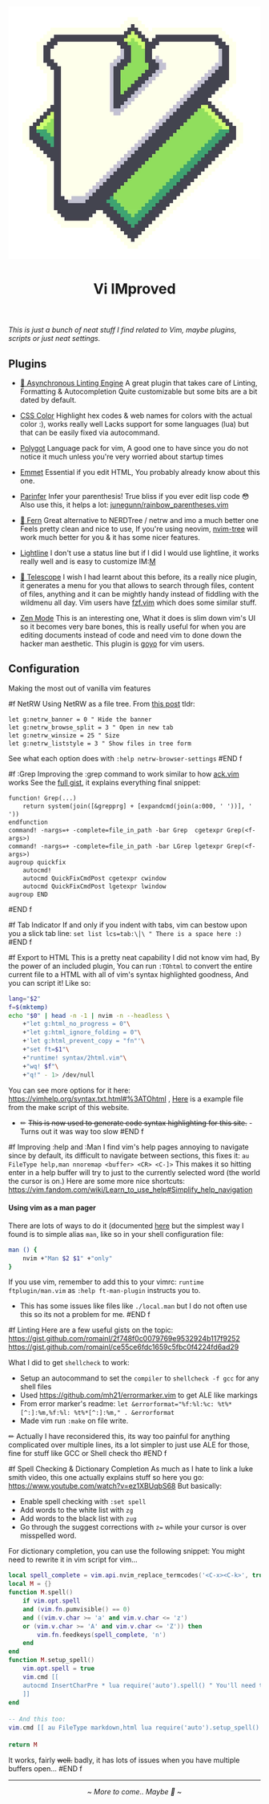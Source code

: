 <header>
<img class="img-sml" alt="art by u/astrellon3" src="/assets/images/dump/fd1bdbbb-2de7-4d24-ab5a-e883d5f2f103.webp" />
<!-- TODO: recreate myself -->
<h1>Vi IMproved</h1>
</header>
<i>This is just a bunch of neat stuff I find related to Vim, maybe plugins, scripts or just neat settings.</i>

## Plugins
- <a href="https://github.com/dense-analysis/ale">🍻 Asynchronous Linting Engine</a>
A great plugin that takes care of Linting, Formatting & Autocompletion
Quite customizable but some bits are a bit dated by default.

- <a href="https://github.com/ap/vim-css-color">CSS Color</a>
Highlight hex codes & web names for colors with the actual color :), works really well
Lacks support for some languages (lua) but that can be easily fixed via autocommand.

- <a href="https://github.com/sheerun/vim-polyglot">Polygot</a>
Language pack for vim,
A good one to have since you do not notice it much unless you're very worried about startup times

- <a href="https://github.com/mattn/emmet-vim">Emmet</a>
Essential if you edit HTML, You probably already know about this one.	

- <a href="https://github.com/eraserhd/parinfer-rust">Parinfer</a>
Infer your parenthesis!
True bliss if you ever edit lisp code 😳
Also use this, it helps a lot: [junegunn/rainbow_parentheses.vim](https://github.com/junegunn/rainbow_parentheses.vim)

- <a href="https://github.com/lambdalisue/fern.vim">🌵 Fern</a>
Great alternative to NERDTree / netrw and imo a much better one
Feels pretty clean and nice to use,
If you're using neovim, [nvim-tree](kyazdani42/nvim-tree.lua) will work much better for you & it has some nicer features.

<!-- Replace with something better -->
- <a href="https://github.com/itchyny/lightline.vim">Lightline</a>
I don't use a status line but if I did I would use lightline, it works really well and is easy to customize IM:[M](https://i.imgflip.com/5pb8qw.jpg)

- <a href="https://github.com/nvim-telescope/telescope.nvim">🔭 Telescope</a>
I wish I had learnt about this before, its a really nice plugin, it generates a menu for you that allows to
search through files, content of files, anything and it can be mightly handy instead of fiddling with the wildmenu all day.
Vim users have [fzf.vim](junegunn/fzf.vim) which does some similar stuff.

- <a href="https://github.com/folke/zen-mode.nvim">Zen Mode</a>
This is an interesting one, What it does is slim down vim's UI so it becomes very bare bones, this is really useful
for when you are editing documents instead of code and need vim to done down the hacker man aesthetic.
This plugin is [goyo](https://github.com/junegunn/goyo.vim) for vim users.

## Configuration 
Making the most out of vanilla vim features

#f NetRW 
Using NetRW as a file tree.
From <a href="https://shapeshed.com/vim-netrw/">this post</a>
tldr:
```vim
let g:netrw_banner = 0 " Hide the banner
let g:netrw_browse_split = 3 " Open in new tab
let g:netrw_winsize = 25 " Size
let g:netrw_liststyle = 3 " Show files in tree form
```
See what each option does with `:help netrw-browser-settings`
#END f

#f :Grep
Improving the :grep command to work similar to how [ack.vim](https://github.com/mileszs/ack.vim) works
See the <a href="https://gist.github.com/romainl/56f0c28ef953ffc157f36cc495947ab3">full gist</a>, it explains everything
final snippet:
```vim
function! Grep(...)
	return system(join([&grepprg] + [expandcmd(join(a:000, ' '))], ' '))
endfunction
command! -nargs=+ -complete=file_in_path -bar Grep  cgetexpr Grep(<f-args>)
command! -nargs=+ -complete=file_in_path -bar LGrep lgetexpr Grep(<f-args>)
augroup quickfix
	autocmd!
	autocmd QuickFixCmdPost cgetexpr cwindow
	autocmd QuickFixCmdPost lgetexpr lwindow
augroup END
```

#END f

#f Tab Indicator 
If and only if you indent with tabs, vim can bestow upon you a slick tab line:
`set list lcs=tab:\│\ " There is a space here :)`
#END f

#f Export to HTML 
This is a pretty neat capability I did not know vim had,
By the power of an included plugin, You can run `:TOhtml` to convert the entire current file to a HTML with all of vim's
syntax highlighted goodness,
And you can script it! Like so:
```sh
lang="$2"
f=$(mktemp)
echo "$0" | head -n -1 | nvim -n --headless \
	+"let g:html_no_progress = 0"\
	+"let g:html_ignore_folding = 0"\
	+'let g:html_prevent_copy = "fn"'\
	+"set ft=$1"\
	+"runtime! syntax/2html.vim"\
	+"wq! $f"\
	+"q!" - 1> /dev/null
```
You can see more options for it here: https://vimhelp.org/syntax.txt.html#%3ATOhtml ,
[Here](/assets/make.html) is a example file from the make script of this website.
* ✏ ~~This is now used to generate code syntax highlighting for this site.~~ - Turns out it was way too slow
#END f

#f Improving :help and :Man 
I find vim's help pages annoying to navigate since by default, its difficult to navigate between sections, this fixes it:
`au FileType help,man nnoremap <buffer> <CR> <C-]>`
This makes it so hitting enter in a help buffer will try to just to the currently selected word 
(the world the cursor is on.)
Here are some more nice shortcuts: https://vim.fandom.com/wiki/Learn_to_use_help#Simplify_help_navigation

#### Using vim as a man pager 
There are lots of ways to do it (documented [here](https://vim.fandom.com/wiki/Using_vim_as_a_man-page_viewer_under_Unix) but 
the simplest way I found is to simple alias `man`, like so in your shell configuration file:
```sh
man () {
	nvim +"Man $2 $1" +"only"
}
```
If you use vim, remember to add this to your vimrc:
`runtime ftplugin/man.vim`
as `:help ft-man-plugin` instructs you to.

* This has some issues like files like `./local.man` but I do not often use this so its not a problem for me.
#END f

#f Linting 
Here are a few useful gists on the topic:
https://gist.github.com/romainl/2f748f0c0079769e9532924b117f9252<br> 
https://gist.github.com/romainl/ce55ce6fdc1659c5fbc0f4224fd6ad29
 
What I did to get `shellcheck` to work:
- Setup an autocommand to set the `compiler` to `shellcheck -f gcc` for any shell files
- Used https://github.com/mh21/errormarker.vim to get ALE like markings
- From error marker's readme: `let &errorformat="%f:%l:%c: %t%*[^:]:%m,%f:%l: %t%*[^:]:%m," . &errorformat`
- Made vim run `:make` on file write.

✏ Actually I have reconsidered this, its way too painful for anything complicated over multiple lines, its a lot
simpler to just use ALE for those, fine for stuff like GCC or Shell check tho
#END f

#f Spell Checking & Dictionary Completion
As much as I hate to link a luke smith video, this one actually explains stuff so here you go: https://www.youtube.com/watch?v=ez1XBUqbS68
But basically:
- Enable spell checking with `:set spell`
- Add words to the white list with `zg`
- Add words to the black list with `zug`
- Go through the suggest corrections with `z=` while your cursor is over misspelled word.

For dictionary completion, you can use the following snippet:
You might need to rewrite it in vim script for vim...
```lua
local spell_complete = vim.api.nvim_replace_termcodes('<C-x><C-k>', true, true, true) 
local M = {}
function M.spell()
	if vim.opt.spell 
	and (vim.fn.pumvisible() == 0) 
	and ((vim.v.char >= 'a' and vim.v.char <= 'z') 
	or (vim.v.char >= 'A' and vim.v.char <= 'Z')) then
		vim.fn.feedkeys(spell_complete, 'n')
	end
end
function M.setup_spell()
	vim.opt.spell = true
	vim.cmd [[ 
	autocmd InsertCharPre * lua require('auto').spell() " You'll need to change this 
	]]
end

-- And this too:
vim.cmd [[ au FileType markdown,html lua require('auto').setup_spell() ]]

return M 
```
It works, fairly ~~well.~~ badly, it has lots of issues when you have multiple buffers open...
#END f

---

<center><i>~ More to come.. Maybe 🚧 ~</i></center>

